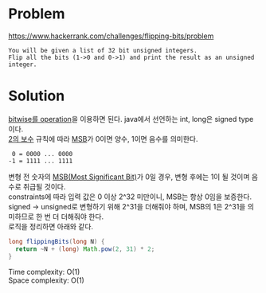 # Problem
https://www.hackerrank.com/challenges/flipping-bits/problem

```
You will be given a list of 32 bit unsigned integers. 
Flip all the bits (1->0 and 0->1) and print the result as an unsigned integer.
```

# Solution
[bitwise를 operation](https://en.wikipedia.org/wiki/Bitwise_operation#NOT)을 이용하면 된다.
java에서 선언하는 int, long은 signed type이다.<br/>
[2의 보수](https://en.wikipedia.org/wiki/Two%27s_complement) 규칙에 따라 [MSB](https://ko.wikipedia.org/wiki/%EC%B5%9C%EC%83%81%EC%9C%84_%EB%B9%84%ED%8A%B8)가 0이면 양수, 1이면 음수를 의미한다.<br/>
```
 0 = 0000 ... 0000
-1 = 1111 ... 1111
```

변형 전 숫자의 [MSB(Most Significant Bit)](https://ko.wikipedia.org/wiki/%EC%B5%9C%EC%83%81%EC%9C%84_%EB%B9%84%ED%8A%B8)가 0일 경우, 변형 후에는 1이 될 것이며 음수로 취급될 것이다.<br/>
constraints에 따라 입력 값은 0 이상 2^32 미만이니, MSB는 항상 0임을 보증한다.<br/>
signed -> unsigned로 변형하기 위해 2^31을 더해줘야 하며, MSB의 1은 2^31을 의미하므로 한 번 더 더해줘야 한다.<br/>
로직을 정리하면 아래와 같다.

```java
long flippingBits(long N) {
  return ~N + (long) Math.pow(2, 31) * 2;
}
```

Time complexity: O(1)<br/>
Space complexity: O(1)
